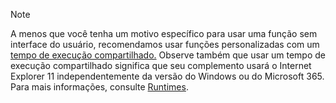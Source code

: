 >[!NOTE]
> A menos que você tenha um motivo específico para usar uma função sem interface do usuário, recomendamos usar funções personalizadas com um [tempo de execução compartilhado.](../develop/configure-your-add-in-to-use-a-shared-runtime.md) Observe também que usar um tempo de execução compartilhado significa que seu complemento usará o Internet Explorer 11 independentemente da versão do Windows ou do Microsoft 365. Para mais informações, consulte [Runtimes](../reference/manifest/runtimes.md).